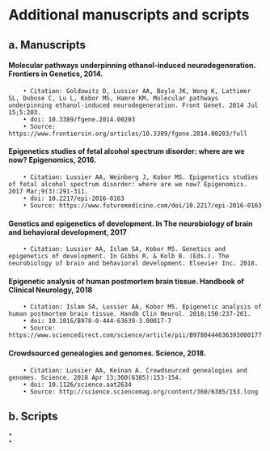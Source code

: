 # Additional manuscripts and scripts

## a. Manuscripts
#### Molecular pathways underpinning ethanol-induced neurodegeneration. Frontiers in Genetics, 2014.
        • Citation: Goldowitz D, Lussier AA, Boyle JK, Wong K, Lattimer SL, Dubose C, Lu L, Kobor MS, Hamre KM. Molecular pathways underpinning ethanol-induced neurodegeneration. Front Genet. 2014 Jul 15;5:203. 
        • doi: 10.3389/fgene.2014.00203
        • Source: https://www.frontiersin.org/articles/10.3389/fgene.2014.00203/full
        
#### Epigenetics studies of fetal alcohol spectrum disorder: where are we now? Epigenomics, 2016.
        • Citation: Lussier AA, Weinberg J, Kobor MS. Epigenetics studies of fetal alcohol spectrum disorder: where are we now? Epigenomics. 2017 Mar;9(3):291-311. 
        • doi: 10.2217/epi-2016-0163
        • Source: https://www.futuremedicine.com/doi/10.2217/epi-2016-0163
#### Genetics and epigenetics of development. In The neurobiology of brain and behavioral development, 2017
        • Citation: Lussier AA, Islam SA, Kobor MS. Genetics and epigenetics of development. In Gibbs R. & Kolb B. (Eds.). The neurobiology of brain and behavioral development. Elsevier Inc. 2018. 
#### Epigenetic analysis of human postmortem brain tissue. Handbook of Clinical Neurology, 2018
        • Citation: Islam SA, Lussier AA, Kobor MS. Epigenetic analysis of human postmortem brain tissue. Handb Clin Neurol. 2018;150:237-261. 
        • doi: 10.1016/B978-0-444-63639-3.00017-7
        • Source:  https://www.sciencedirect.com/science/article/pii/B9780444636393000177
#### Crowdsourced genealogies and genomes. Science, 2018.
        • Citation: Lussier AA, Keinan A. Crowdsourced genealogies and genomes. Science. 2018 Apr 13;360(6385):153-154. 
        • doi: 10.1126/science.aat2634
        • Source: http://science.sciencemag.org/content/360/6385/153.long

## b. Scripts
    •
    •
